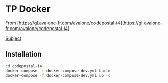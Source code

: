 # TP Docker

From [https://gl.avalone-fr.com/avalone/codepostal-i4](https://gl.avalone-fr.com/avalone/codepostal-i4)

[Subject](sujet.pdf)

## Installation

```bash
cd codepostal-i4
docker-compose -f docker-compose-dev.yml build
docker-compose -f docker-compose-dev.yml up -d
```